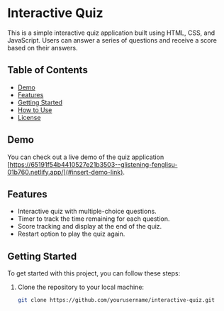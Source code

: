 # Interactive Quiz

This is a simple interactive quiz application built using HTML, CSS, and JavaScript. Users can answer a series of questions and receive a score based on their answers.

## Table of Contents

- [Demo](#demo)
- [Features](#features)
- [Getting Started](#getting-started)
- [How to Use](#how-to-use)
- [License](#license)

## Demo

You can check out a live demo of the quiz application [https://65191f54b4410527e21b3503--glistening-fenglisu-01b760.netlify.app/](#insert-demo-link).

## Features

- Interactive quiz with multiple-choice questions.
- Timer to track the time remaining for each question.
- Score tracking and display at the end of the quiz.
- Restart option to play the quiz again.

## Getting Started

To get started with this project, you can follow these steps:

1. Clone the repository to your local machine:

   ```bash
   git clone https://github.com/yourusername/interactive-quiz.git
